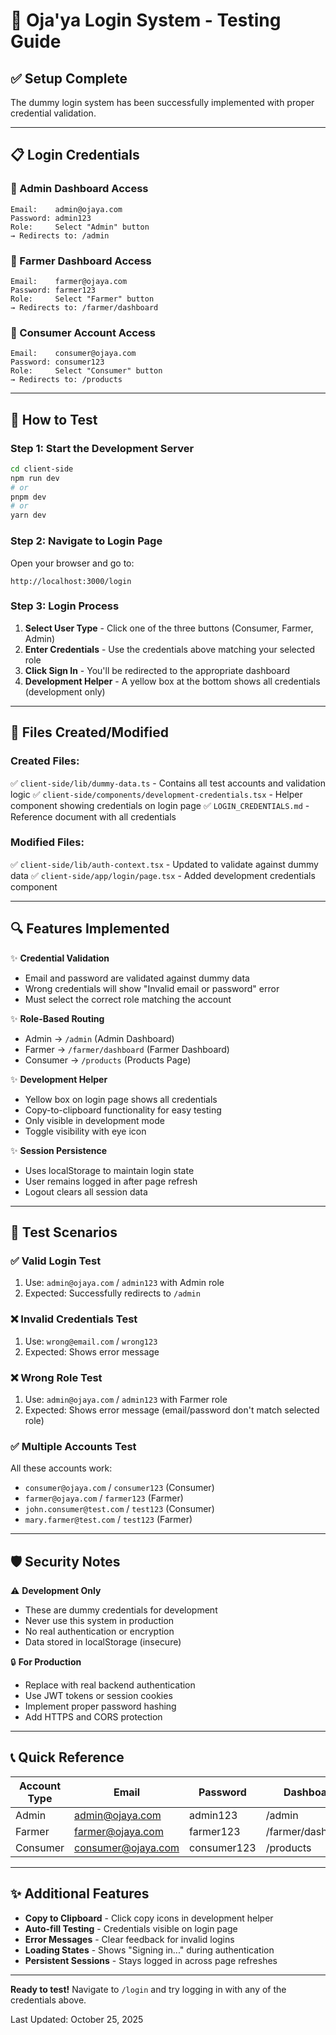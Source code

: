 # 🔐 Oja'ya Login System - Testing Guide

## ✅ Setup Complete

The dummy login system has been successfully implemented with proper credential validation.

---

## 📋 Login Credentials

### 👤 Admin Dashboard Access
```
Email:    admin@ojaya.com
Password: admin123
Role:     Select "Admin" button
→ Redirects to: /admin
```

### 🌾 Farmer Dashboard Access
```
Email:    farmer@ojaya.com
Password: farmer123
Role:     Select "Farmer" button
→ Redirects to: /farmer/dashboard
```

### 🛒 Consumer Account Access
```
Email:    consumer@ojaya.com
Password: consumer123
Role:     Select "Consumer" button
→ Redirects to: /products
```

---

## 🚀 How to Test

### Step 1: Start the Development Server
```bash
cd client-side
npm run dev
# or
pnpm dev
# or
yarn dev
```

### Step 2: Navigate to Login Page
Open your browser and go to:
```
http://localhost:3000/login
```

### Step 3: Login Process
1. **Select User Type** - Click one of the three buttons (Consumer, Farmer, Admin)
2. **Enter Credentials** - Use the credentials above matching your selected role
3. **Click Sign In** - You'll be redirected to the appropriate dashboard
4. **Development Helper** - A yellow box at the bottom shows all credentials (development only)

---

## 📁 Files Created/Modified

### Created Files:
✅ `client-side/lib/dummy-data.ts` - Contains all test accounts and validation logic
✅ `client-side/components/development-credentials.tsx` - Helper component showing credentials on login page
✅ `LOGIN_CREDENTIALS.md` - Reference document with all credentials

### Modified Files:
✅ `client-side/lib/auth-context.tsx` - Updated to validate against dummy data
✅ `client-side/app/login/page.tsx` - Added development credentials component

---

## 🔍 Features Implemented

✨ **Credential Validation**
- Email and password are validated against dummy data
- Wrong credentials will show "Invalid email or password" error
- Must select the correct role matching the account

✨ **Role-Based Routing**
- Admin → `/admin` (Admin Dashboard)
- Farmer → `/farmer/dashboard` (Farmer Dashboard)
- Consumer → `/products` (Products Page)

✨ **Development Helper**
- Yellow box on login page shows all credentials
- Copy-to-clipboard functionality for easy testing
- Only visible in development mode
- Toggle visibility with eye icon

✨ **Session Persistence**
- Uses localStorage to maintain login state
- User remains logged in after page refresh
- Logout clears all session data

---

## 🧪 Test Scenarios

### ✅ Valid Login Test
1. Use: `admin@ojaya.com` / `admin123` with Admin role
2. Expected: Successfully redirects to `/admin`

### ❌ Invalid Credentials Test
1. Use: `wrong@email.com` / `wrong123`
2. Expected: Shows error message

### ❌ Wrong Role Test
1. Use: `admin@ojaya.com` / `admin123` with Farmer role
2. Expected: Shows error message (email/password don't match selected role)

### ✅ Multiple Accounts Test
All these accounts work:
- `consumer@ojaya.com` / `consumer123` (Consumer)
- `farmer@ojaya.com` / `farmer123` (Farmer)
- `john.consumer@test.com` / `test123` (Consumer)
- `mary.farmer@test.com` / `test123` (Farmer)

---

## 🛡️ Security Notes

⚠️ **Development Only**
- These are dummy credentials for development
- Never use this system in production
- No real authentication or encryption
- Data stored in localStorage (insecure)

🔒 **For Production**
- Replace with real backend authentication
- Use JWT tokens or session cookies
- Implement proper password hashing
- Add HTTPS and CORS protection

---

## 📞 Quick Reference

| Account Type | Email | Password | Dashboard |
|-------------|-------|----------|-----------|
| Admin | admin@ojaya.com | admin123 | /admin |
| Farmer | farmer@ojaya.com | farmer123 | /farmer/dashboard |
| Consumer | consumer@ojaya.com | consumer123 | /products |

---

## ✨ Additional Features

- **Copy to Clipboard** - Click copy icons in development helper
- **Auto-fill Testing** - Credentials visible on login page
- **Error Messages** - Clear feedback for invalid logins
- **Loading States** - Shows "Signing in..." during authentication
- **Persistent Sessions** - Stays logged in across page refreshes

---

**Ready to test!** Navigate to `/login` and try logging in with any of the credentials above.

Last Updated: October 25, 2025
